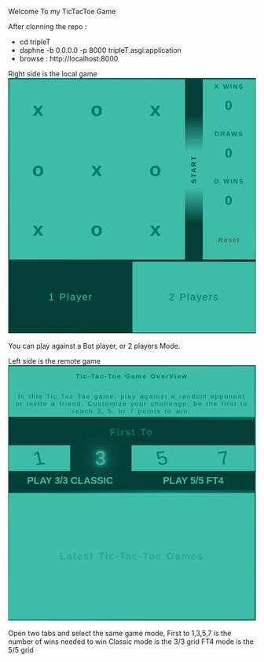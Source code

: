 Welcome To my TicTacToe Game

After clonning the repo :
- cd tripleT
-  daphne -b 0.0.0.0 -p 8000 tripleT.asgi:application
-  browse : http://localhost:8000

Right side is the local game 
![App Screenshot](./assets/right.png)

You can play against a Bot player, or 2 players Mode.


Left side is the remote game
![App Screenshot](./assets/left.png)

Open two tabs and select the same game mode,
First to 1,3,5,7 is the number of wins needed to win
Classic mode is the 3/3 grid
FT4     mode is the 5/5 grid

